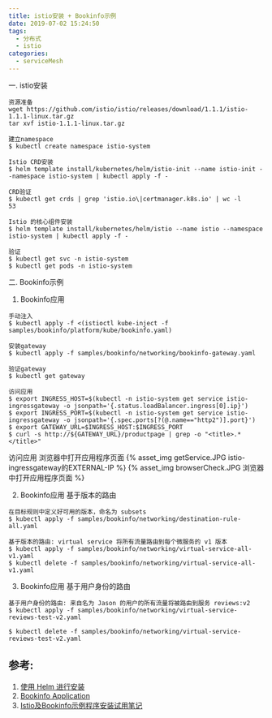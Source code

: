 ```yaml
---
title: istio安装 + Bookinfo示例
date: 2019-07-02 15:24:50
tags:
  - 分布式
  - istio
categories: 
  - serviceMesh   
---
```


一. istio安装
 
```
资源准备
wget https://github.com/istio/istio/releases/download/1.1.1/istio-1.1.1-linux.tar.gz
tar xvf istio-1.1.1-linux.tar.gz

建立namespace
$ kubectl create namespace istio-system

Istio CRD安装
$ helm template install/kubernetes/helm/istio-init --name istio-init --namespace istio-system | kubectl apply -f -

CRD验证
$ kubectl get crds | grep 'istio.io\|certmanager.k8s.io' | wc -l
53

Istio 的核心组件安装
$ helm template install/kubernetes/helm/istio --name istio --namespace istio-system | kubectl apply -f -

验证
$ kubectl get svc -n istio-system
$ kubectl get pods -n istio-system
```

<!-- more -->

二.  Bookinfo示例

1. Bookinfo应用
```
手动注入
$ kubectl apply -f <(istioctl kube-inject -f samples/bookinfo/platform/kube/bookinfo.yaml)
```

```
安装gateway
$ kubectl apply -f samples/bookinfo/networking/bookinfo-gateway.yaml

验证gateway 
$ kubectl get gateway
```

```
访问应用
$ export INGRESS_HOST=$(kubectl -n istio-system get service istio-ingressgateway -o jsonpath='{.status.loadBalancer.ingress[0].ip}')
$ export INGRESS_PORT=$(kubectl -n istio-system get service istio-ingressgateway -o jsonpath='{.spec.ports[?(@.name=="http2")].port}')
$ export GATEWAY_URL=$INGRESS_HOST:$INGRESS_PORT
$ curl -s http://${GATEWAY_URL}/productpage | grep -o "<title>.*</title>"
```

访问应用 浏览器中打开应用程序页面
{% asset_img  getService.JPG  istio-ingressgateway的EXTERNAL-IP %}
{% asset_img  browserCheck.JPG  浏览器中打开应用程序页面  %}

2. Bookinfo应用  基于版本的路由
```
在目标规则中定义好可用的版本，命名为 subsets
$ kubectl apply -f samples/bookinfo/networking/destination-rule-all.yaml

基于版本的路由: virtual service 将所有流量路由到每个微服务的 v1 版本
$ kubectl apply -f samples/bookinfo/networking/virtual-service-all-v1.yaml
$ kubectl delete -f samples/bookinfo/networking/virtual-service-all-v1.yaml
```

3. Bookinfo应用  基于用户身份的路由
```
基于用户身份的路由: 来自名为 Jason 的用户的所有流量将被路由到服务 reviews:v2
$ kubectl apply -f samples/bookinfo/networking/virtual-service-reviews-test-v2.yaml

$ kubectl delete -f samples/bookinfo/networking/virtual-service-reviews-test-v2.yaml
```
## 参考:

1. [使用 Helm 进行安装](https://istio.io/zh/docs/setup/kubernetes/install/helm/)
2. [Bookinfo Application](https://istio.io/docs/examples/bookinfo/#confirm-the-app-is-accessible-from-outside-the-cluster)
3. [Istio及Bookinfo示例程序安装试用笔记](https://zhaohuabing.com/2017/11/04/istio-install_and_example/)


